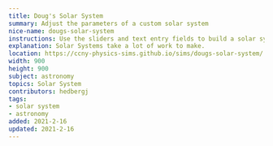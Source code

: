 ```yaml
---
title: Doug's Solar System
summary: Adjust the parameters of a custom solar system
nice-name: dougs-solar-system
instructions: Use the sliders and text entry fields to build a solar system. Press "Run" to see it progress in time. Use the preset drop down to select some interesting examples.
explanation: Solar Systems take a lot of work to make.
location: https://ccny-physics-sims.github.io/sims/dougs-solar-system/
width: 900
height: 900
subject: astronomy
topics: Solar System
contributors: hedbergj
tags:
- solar system
- astronomy
added: 2021-2-16
updated: 2021-2-16
---
```

